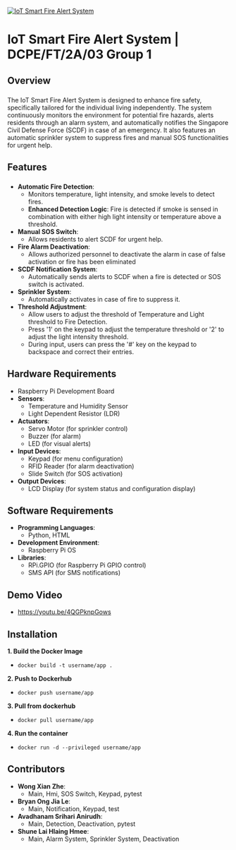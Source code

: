 [![IoT Smart Fire Alert System](https://img.youtube.com/vi/4QGPknpGows/0.jpg)](https://youtu.be/4QGPknpGows)

# IoT Smart Fire Alert System | DCPE/FT/2A/03 Group 1
## Overview
### 
The IoT Smart Fire Alert System is designed to enhance fire safety, specifically tailored for the individual living independently. The system continuously monitors the environment for potential fire hazards, alerts residents through an alarm system, and automatically notifies the Singapore Civil Defense Force (SCDF) in case of an emergency. It also features an automatic sprinkler system to suppress fires and manual SOS functionalities for urgent help.
## Features
### 
- **Automatic Fire Detection**:
  - Monitors temperature, light intensity, and smoke levels to detect fires.
  - **Enhanced Detection Logic**: Fire is detected if smoke is sensed in combination with either high light intensity or temperature above a threshold.
- **Manual SOS Switch**: 
  - Allows residents to alert SCDF for urgent help.
- **Fire Alarm Deactivation**: 
  - Allows authorized personnel to deactivate the alarm in case of false activation or fire has been eliminated
- **SCDF Notification System**: 
  - Automatically sends alerts to SCDF when a fire is detected or SOS switch is activated.
- **Sprinkler System**: 
  - Automatically activates in case of fire to suppress it.
- **Threshold Adjustment**: 
  - Allow users to adjust the threshold of Temperature and Light threshold to Fire Detection. 
  - Press '1' on the keypad to adjust the temperature threshold or '2' to adjust the light intensity threshold. 
  - During input, users can press the '#' key on the keypad to backspace and correct their entries.
## Hardware Requirements
- Raspberry Pi Development Board
- **Sensors**:
  - Temperature and Humidity Sensor
  - Light Dependent Resistor (LDR)
- **Actuators**:
  - Servo Motor (for sprinkler control)
  - Buzzer (for alarm)
  - LED (for visual alerts)
- **Input Devices**:
  - Keypad (for menu configuration)
  - RFID Reader (for alarm deactivation)
  - Slide Switch (for SOS activation)
- **Output Devices**:
  - LCD Display (for system status and configuration display)
## Software Requirements
- **Programming Languages**:
  - Python, HTML
- **Development Environment**:
  - Raspberry Pi OS 
- **Libraries**:
  - RPi.GPIO (for Raspberry Pi GPIO control)
  - SMS API (for SMS notifications)
## Demo Video
- https://youtu.be/4QGPknpGows
## Installation
**1. Build the Docker Image**
- `docker build -t username/app .`
  
**2. Push to Dockerhub**
- `docker push username/app`
  
**3. Pull from dockerhub**
- `docker pull username/app`
  
**4. Run the container**
- `docker run -d --privileged username/app`

## Contributors
- **Wong Xian Zhe**:
  - Main, Hmi, SOS Switch, Keypad, pytest
- **Bryan Ong Jia Le**:
  - Main, Notification, Keypad, test
- **Avadhanam Srihari Anirudh**:
  - Main, Detection, Deactivation, pytest
- **Shune Lai Hlaing Hmee**:
  - Main, Alarm System, Sprinkler System, Deactivation
